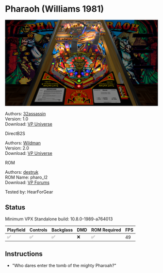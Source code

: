# Pharaoh (Williams 1981)

![Table Preview](../../images/vpx-pharaoh.png)

Authors: [32assassin](https://www.vpforums.org/index.php?showuser=77712)  
Version: 1.0  
Download: [VP Universe](https://www.vpforums.org/index.php?app=downloads&showfile=11724)

DirectB2S

Authors: [Wildman](https://vpuniverse.com/profile/5-wildman/)  
Version: 2.0  
Download: [VP Universe](https://vpuniverse.com/files/file/2216-pharaohwilliams-1981/)

ROM

Authors: [destruk](https://www.vpforums.org/index.php?showuser=5)  
ROM Name: pharo_l2  
Download: [VP Forums](https://www.vpforums.org/index.php?app=downloads&showfile=798)

Tested by: HearForGear

## Status 

Minimum VPX Standalone build: 10.8.0-1989-a764013

| Playfield | Controls | Backglass | DMD | ROM Required | FPS | 
|-----------|----------|-----------|-----|--------------|-----|
| :white_check_mark: | :white_check_mark: | :white_check_mark: | :x: | :white_check_mark: | 49 |

## Instructions

- "Who dares enter the tomb of the mighty Pharoah?"
